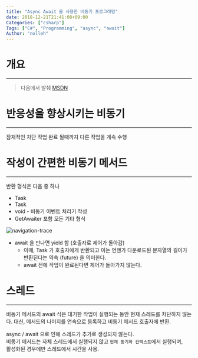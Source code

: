 ```yaml
---
title: "Async Await 을 사용한 비동기 프로그래밍"
date: 2018-12-21T21:41:08+09:00
Categories: ["csharp"]
Tags: ["C#", "Programming", "async", "await"]
Author: "nolleh"
---
```



# 개요  
---
> 다음에서 발췌 [MSDN](https://docs.microsoft.com/ko-kr/dotnet/csharp/programming-guide/concepts/async/)


# 반응성을 향상시키는 비동기  
---
잠재적인 차단 작업 완료 될때까지 다른 작업을 게속 수행

# 작성이 간편한 비동기 메서드  
---
반환 형식은 다음 중 하나   
- Task<TResult>  
- Task  
- void - 비동기 이벤트 처리기 작성  
- GetAwaiter 포함 모든 기타 형식  

![navigation-trace](https://docs.microsoft.com/ko-kr/dotnet/csharp/programming-guide/concepts/async/media/navigationtrace.png)

- await 을 만나면 yield 함 (호출자로 제어가 돌아감)  
	- 이때, Task<int> 가 호출자에게 반환되고 이는 언젠가 다운로드된 문자열의 길이가 반환된다는 약속 (future) 을 의미한다.  
	- await 전에 작업이 완료된다면 제어가 돌아가지 않는다.  


# 스레드
---
비동기 메서드의 await 식은 대기한 작업이 실행되는 동안 현재 스레드를 차단하지 않는다. 
대신, 메서드의 나머지를 연속으로 등록하고 비동기 메서드 호출자에 반환.

async / await 으로 인해 스레드가 추가로 생성되지 않는다.  
비동기 메서드는 자체 스레드에서 실행되지 않고 ``현재 동기화 컨텍스트``에서 실행되며,  
활성화된 경우에만 스레드에서 시간을 사용.  
